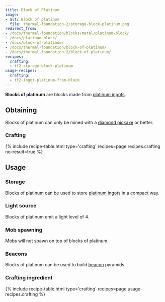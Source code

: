 ```yaml
---
title: Block of Platinum
image:
- alt: Block of platinum
  file: thermal-foundation-2/storage-block-platinum.png
redirect_from:
- /docs/thermal-foundation/blocks/metal/platinum-block/
- /docs/platinum-block/
- /docs/block-of-platinum/
- /docs/thermal-foundation/block-of-platinum/
- /docs/thermal-foundation-2/block-of-platinum/
recipes:
  crafting:
  - tf2-storage-block-platinum
usage-recipes:
  crafting:
  - tf2-ingot-platinum-from-block
---
```


**Blocks of platinum** are blocks made from [platinum
ingots](/docs/1.12/thermal-foundation-2/platinum-ingot/).


Obtaining
---------

Blocks of platinum can only be mined with a [diamond
pickaxe](https://minecraft.gamepedia.com/Pickaxe) or better.

### Crafting
{% include recipe-table.html type='crafting' recipes=page.recipes.crafting no-result=true %}


Usage
-----

### Storage
Blocks of platinum can be used to store [platinum ingots](/docs/1.12/thermal-foundation-2/platinum-ingot/)
in a compact way.

### Light source
Blocks of platinum emit a light level of 4.

### Mob spawning
Mobs will not spawn on top of blocks of platinum.

### Beacons
Blocks of platinum can be used to build
[beacon](https://minecraft.gamepedia.com/Beacon) pyramids.

### Crafting ingredient
{% include recipe-table.html type='crafting' recipes=page.usage-recipes.crafting %}

